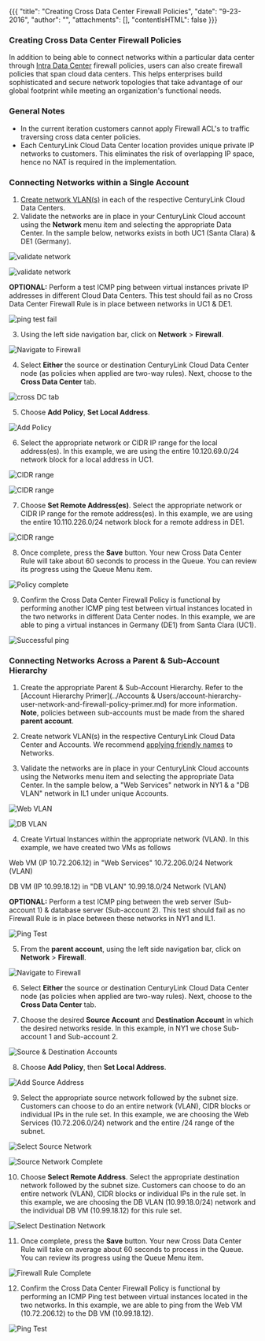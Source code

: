{{{
  "title": "Creating Cross Data Center Firewall Policies",
  "date": "9-23-2016",
  "author": "",
  "attachments": [],
  "contentIsHTML": false
}}}

### Creating Cross Data Center Firewall Policies

In addition to being able to connect networks within a particular data center through [Intra Data Center](../network/connecting-data-center-networks-through-firewall-policies.md) firewall policies, users can also create firewall policies that span cloud data centers. This helps enterprises build sophisticated and secure network topologies that take advantage of our global footprint while meeting an organization's functional needs.

### General Notes

 * In the current iteration customers cannot apply Firewall ACL's to traffic traversing cross data center policies.
 * Each CenturyLink Cloud Data Center location provides unique private IP networks to customers. This eliminates the risk of overlapping IP space, hence no NAT is required in the implementation.

### Connecting Networks within a Single Account

1. [Create network VLAN(s)](../network/creating-and-deleting-vlans.md) in each of the respective CenturyLink Cloud Data Centers.
2. Validate the networks are in place in your CenturyLink Cloud account using the **Network** menu item and selecting the appropriate Data Center. In the sample below, networks exists in both UC1 (Santa Clara) & DE1 (Germany).

  ![validate network](../images/creating-cross-data-center-firewall-policies-01.png)

  ![validate network](../images/creating-cross-data-center-firewall-policies-02.png)

**OPTIONAL:** Perform a test ICMP ping between virtual instances private IP addresses in different Cloud Data Centers. This test should fail as no Cross Data Center Firewall Rule is in place between networks in UC1 & DE1.

  ![ping test fail](../images/creating-cross-data-center-firewall-policies-03.png)

3. Using the left side navigation bar, click on **Network** > **Firewall**.

  ![Navigate to Firewall](../images/firewall.png)
  
4. Select **Either** the source or destination CenturyLink Cloud Data Center node (as policies when applied are two-way rules). Next, choose to the **Cross Data Center** tab.

  ![cross DC tab](../images/creating-cross-data-center-firewall-policies-04.png)

5. Choose **Add Policy**, **Set Local Address**.

  ![Add Policy](../images/creating-cross-data-center-firewall-policies-05.png)

6. Select the appropriate network or CIDR IP range for the local address(es). In this example, we are using the entire 10.120.69.0/24 network block for a local address in UC1.

  ![CIDR range](../images/creating-cross-data-center-firewall-policies-06.png)

  ![CIDR range](../images/creating-cross-data-center-firewall-policies-07.png)

7. Choose **Set Remote Address(es)**. Select the appropriate network or CIDR IP range for the remote address(es). In this example, we are using the entire 10.110.226.0/24 network block for a remote address in DE1.

  ![CIDR range](../images/creating-cross-data-center-firewall-policies-08.png)

8. Once complete, press the **Save** button. Your new Cross Data Center Rule will take about 60 seconds to process in the Queue. You can review its progress using the Queue Menu item.

  ![Policy complete](../images/creating-cross-data-center-firewall-policies-09.png)

9. Confirm the Cross Data Center Firewall Policy is functional by performing another ICMP ping test between virtual instances located in the two networks in different Data Center nodes. In this example, we are able to ping a virtual instances in Germany (DE1) from Santa Clara (UC1).

  ![Successful ping](../images/creating-cross-data-center-firewall-policies-10.png)
  
### Connecting Networks Across a Parent & Sub-Account Hierarchy

1. Create the appropriate Parent & Sub-Account Hierarchy. Refer to the [Account Hierarchy Primer](../Accounts & Users/account-hierarchy-user-network-and-firewall-policy-primer.md) for more information. **Note**, policies between sub-accounts must be made from the shared **parent account**.

2. Create network VLAN(s) in the respective CenturyLink Cloud Data Center and Accounts.  We recommend [applying friendly names](../Network/add-a-user-friendly-name-to-vlans.md) to Networks.

3. Validate the networks are in place in your CenturyLink Cloud accounts using the Networks menu item and selecting the appropriate Data Center.  In the sample below, a "Web Services" network in NY1 & a "DB VLAN" network in IL1 under unique Accounts.  

  ![Web VLAN](../images/creating-cross-data-center-firewall-policies-11.PNG)

  ![DB VLAN](../images/creating-cross-data-center-firewall-policies-12.PNG)

4. Create Virtual Instances within the appropriate network (VLAN). In this example, we have created two VMs as follows

  Web VM (IP 10.72.206.12) in "Web Services" 10.72.206.0/24 Network (VLAN)

  DB VM (IP 10.99.18.12) in "DB VLAN" 10.99.18.0/24 Network (VLAN)


  **OPTIONAL:** Perform a test ICMP ping between the web server (Sub-account 1) & database server (Sub-account 2).  This test should fail as no Firewall Rule is in place between these networks in NY1 and IL1.

![Ping Test](../images/creating-cross-data-center-firewall-policies-pingfail.PNG)  

5. From the **parent account**, using the left side navigation bar, click on **Network** > **Firewall**.

  ![Navigate to Firewall](../images/firewall.png)

6. Select **Either** the source or destination CenturyLink Cloud Data Center node (as policies when applied are two-way rules). Next, choose to the **Cross Data Center** tab.

7. Choose the desired **Source Account** and **Destination Account** in which the desired networks reside.  In this example, in NY1 we chose Sub-account 1 and Sub-account 2.  

  ![Source & Destination Accounts](../images/creating-cross-data-center-firewall-policies-13.PNG)

8. Choose **Add Policy**, then **Set Local Address**.

  ![Add Source Address](../images/creating-cross-data-center-firewall-policies-14.PNG)

9. Select the appropriate source network followed by the subnet size.  Customers can choose to do an entire network (VLAN), CIDR blocks or individual IPs in the rule set.  In this example, we are choosing the Web Services (10.72.206.0/24) network and the entire /24 range of the subnet.

  ![Select Source Network](../images/creating-cross-data-center-firewall-policies-15.PNG)

  ![Source Network Complete](../images/creating-cross-data-center-firewall-policies-16.PNG)

10. Choose **Select Remote Address**.  Select the appropriate destination network followed by the subnet size.  Customers can choose to do an entire network (VLAN), CIDR blocks or individual IPs in the rule set.  In this example, we are choosing the DB VLAN (10.99.18.0/24) network and the individual DB VM (10.99.18.12) for this rule set.

  ![Select Destination Network](../images/creating-cross-data-center-firewall-policies-17.PNG)


11. Once complete, press the **Save** button.  Your new Cross Data Center Rule will take on average about 60 seconds to process in the Queue.  You can review its progress using the Queue Menu item.

  ![Firewall Rule Complete](../images/creating-cross-data-center-firewall-policies-18.PNG)

12. Confirm the Cross Data Center Firewall Policy is functional by performing an ICMP Ping test between virtual instances located in the two networks.  In this example, we are able to ping from the Web VM (10.72.206.12) to the DB VM (10.99.18.12).  

  ![Ping Test](../images/creating-cross-data-center-firewall-policies-19.PNG)


